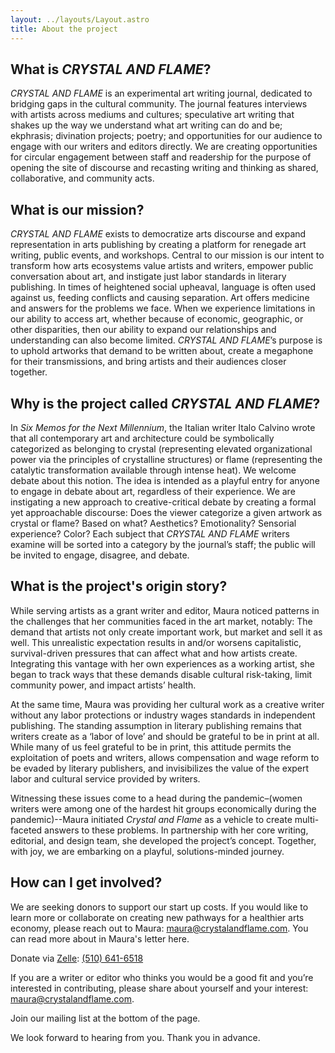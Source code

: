 ```yaml
---
layout: ../layouts/Layout.astro
title: About the project
---
```


## What is *CRYSTAL AND FLAME*?

*CRYSTAL AND FLAME* is an experimental art writing journal, dedicated to bridging gaps in the cultural community. The journal features interviews with artists across mediums and cultures; speculative art writing that shakes up the way we understand what art writing can do and be; ekphrasis; divination projects; poetry; and opportunities for our audience to engage with our writers and editors directly. We are creating opportunities for circular engagement between staff and readership for the purpose of opening the site of discourse and recasting writing and thinking as shared, collaborative, and community acts.

## What is our mission?

*CRYSTAL AND FLAME* exists to democratize arts discourse and expand representation in arts publishing by creating a platform for renegade art writing, public events, and workshops. Central to our mission is our intent to transform how arts ecosystems value artists and writers, empower public conversation about art, and instigate just labor standards in literary publishing. In times of heightened social upheaval, language is often used against us, feeding conflicts and causing separation. Art offers medicine and answers for the problems we face. When we experience limitations in our ability to access art, whether because of economic, geographic, or other disparities, then our ability to expand our relationships and understanding can also become limited. *CRYSTAL AND FLAME*’s purpose is to uphold artworks that demand to be written about, create a megaphone for their transmissions, and bring artists and their audiences closer together.

## Why is the project called *CRYSTAL AND FLAME*?

In *Six Memos for the Next Millennium*, the Italian writer Italo Calvino wrote that all contemporary art and architecture could be symbolically categorized as belonging to crystal (representing elevated organizational power via the principles of crystalline structures) or flame (representing the catalytic transformation available through intense heat). We welcome debate about this notion. The idea is intended as a playful entry for anyone to engage in debate about art, regardless of their experience. We are instigating a new approach to creative-critical debate by creating a formal yet approachable discourse: Does the viewer categorize a given artwork as crystal or flame? Based on what? Aesthetics? Emotionality? Sensorial experience? Color? Each subject that *CRYSTAL AND FLAME* writers examine will be sorted into a category by the journal’s staff; the public will be invited to engage, disagree, and debate.

## What is the project's origin story?

While serving artists as a grant writer and editor, Maura noticed patterns in the challenges that her communities faced in the art market, notably: The demand that artists not only create important work, but market and sell it as well. This unrealistic expectation results in and/or worsens capitalistic, survival-driven pressures that can affect what and how artists create. Integrating this vantage with her own experiences as a working artist, she began to track ways that these demands disable cultural risk-taking, limit community power, and impact artists’ health.

At the same time, Maura was providing her cultural work as a creative writer without any labor protections or industry wages standards in independent publishing. The standing assumption in literary publishing remains that writers create as a ‘labor of love’ and should be grateful to be in print at all. While many of us feel grateful to be in print, this attitude permits the exploitation of poets and writers, allows compensation and wage reform to be evaded by literary publishers, and invisibilizes the value of the expert labor and cultural service provided by writers.

Witnessing these issues come to a head during the pandemic–(women writers were among one of the hardest hit groups economically during the pandemic)--Maura initiated *Crystal and Flame* as a vehicle to create multi-faceted answers to these problems. In partnership with her core writing, editorial, and design team, she developed the project’s concept. Together, with joy, we are embarking on a playful, solutions-minded journey.

## How can I get involved?

We are seeking donors to support our start up costs. If you would like to learn more or collaborate on creating new pathways for a healthier arts economy, please reach out to Maura: [maura@crystalandflame.com](mailto:maura@crystalandflame.com). You can read more about in Maura's letter here.

Donate via [Zelle](https://www.zellepay.com/go/zelle): [(510) 641-6518](https://www.zellepay.com/go/zelle)

If you are a writer or editor who thinks you would be a good fit and you’re interested in contributing, please share about yourself and your interest: [maura@crystalandflame.com](mailto:maura@crystalandflame.com).

Join our mailing list at the bottom of the page. 

We look forward to hearing from you. Thank you in advance.

